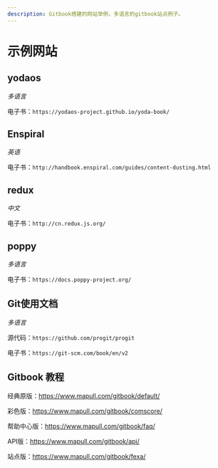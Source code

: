 ```yaml
---
description: Gitbook搭建的网站举例，多语言的gitbook站点例子。
---
```

# 示例网站

## yodaos

_多语言_

电子书：`https://yodaos-project.github.io/yoda-book/`

## Enspiral

_英语_

电子书：`http://handbook.enspiral.com/guides/content-dusting.html`

## redux

_中文_

电子书：`http://cn.redux.js.org/`

## poppy 

_多语言_

电子书：`https://docs.poppy-project.org/`

## Git使用文档

_多语言_

源代码：`https://github.com/progit/progit`

电子书：`https://git-scm.com/book/en/v2`

## Gitbook 教程

经典原版：https://www.mapull.com/gitbook/default/

彩色版：https://www.mapull.com/gitbook/comscore/

帮助中心版：https://www.mapull.com/gitbook/faq/

API版：https://www.mapull.com/gitbook/api/

站点版：https://www.mapull.com/gitbook/fexa/
